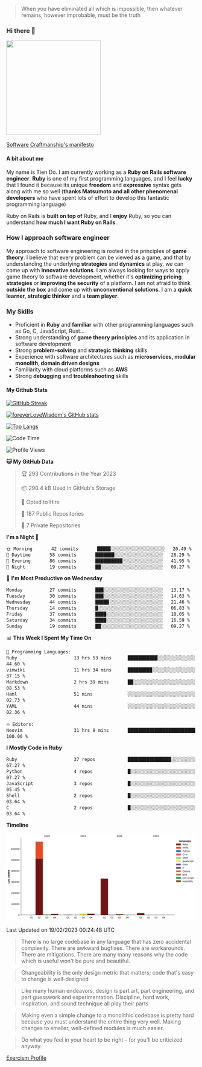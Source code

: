 > When you have eliminated all which is impossible, then whatever remains, however improbable, must be the truth
### Hi there 👋

<!--
**foreverLoveWisdom/foreverLoveWisdom** is a ✨ _special_ ✨ repository because its `README.md` (this file) appears on your GitHub profile.

Here are some ideas to get you started:

- 🔭 I’m currently working on ...
- 🌱 I’m currently learning ...
- 👯 I’m looking to collaborate on ...
- 🤔 I’m looking for help with ...
- 💬 Ask me about ...
- 📫 How to reach me: ...
- 😄 Pronouns: ...
- ⚡ Fun fact: ...
-->

<img src="https://codecondo.com/wp-content/uploads/2017/09/railslogo.png" width="250" height="250">

[Software Craftmanship's manifesto](http://manifesto.softwarecraftsmanship.org/)

#### A bit about me
My name is Tien Do. I am currently working as a **Ruby on Rails software engineer**. **Ruby** is one of my first programming languages, and I feel **lucky** that I found it because its unique **freedom** and **expressive** syntax gets along with me so well (**thanks Matsumoto and all other phenomenal developers** who have spent lots of effort to develop this fantastic programming language)

Ruby on Rails is **built on top of** Ruby, and I **enjoy** Ruby, so you can understand **how much I want Ruby on Rails**.

### How I approach software engineer
My approach to software engineering is rooted in the principles of **game theory**. I believe that every problem can be viewed as a game, and that by understanding the underlying **strategies** and **dynamics** at play, we can come up with **innovative solutions**. I am always looking for ways to apply game theory to software development, whether it's **optimizing pricing strategies** or **improving the security** of a platform. I am not afraid to think **outside the box** and come up with **unconventional solutions**. I am a **quick learner**, **strategic thinker** and a **team player**.

### My Skills
- Proficient in **Ruby** and **familiar** with other programming languages such as Go, C, JavaScript, Rust...
- Strong understanding of **game theory principles** and its application in software development
- Strong **problem-solving** and **strategic thinking** skills
- Experience with software architectures such as **microservices, modular monolith, domain driven designs**
- Familiarity with cloud platforms such as **AWS**
- Strong **debugging** and **troubleshooting** skills

#### My Github Stats

[![GitHub Streak](https://github-readme-streak-stats.herokuapp.com/?user=foreverLoveWisdom&theme=dracula)](https://git.io/streak-stats)
&nbsp;
&nbsp;

[![foreverLoveWisdom's GitHub stats](https://github-readme-stats.vercel.app/api?username=foreverLoveWisdom&show_icons=true&theme=react&count_private=true)](https://github.com/anuraghazra/github-readme-stats)

[![Top Langs](https://github-readme-stats.vercel.app/api/top-langs/?username=foreverLoveWisdom&show_icons=true&theme=vue-dark)](https://github.com/anuraghazra/github-readme-stats)

<!--START_SECTION:waka-->
![Code Time](http://img.shields.io/badge/Code%20Time-1%2C660%20hrs%2047%20mins-blue)

![Profile Views](http://img.shields.io/badge/Profile%20Views-0-blue)

**🐱 My GitHub Data** 

> 🏆 293 Contributions in the Year 2023
 > 
> 📦 290.4 kB Used in GitHub's Storage 
 > 
> 💼 Opted to Hire
 > 
> 📜 187 Public Repositories 
 > 
> 🔑 7 Private Repositories  
 > 
**I'm a Night 🦉** 

```text
🌞 Morning       42 commits       █████░░░░░░░░░░░░░░░░░░░░   20.49 % 
🌆 Daytime       58 commits       ███████░░░░░░░░░░░░░░░░░░   28.29 % 
🌃 Evening       86 commits       ██████████░░░░░░░░░░░░░░░   41.95 % 
🌙 Night         19 commits       ██░░░░░░░░░░░░░░░░░░░░░░░   09.27 % 

```
📅 **I'm Most Productive on Wednesday** 

```text
Monday          27 commits       ███░░░░░░░░░░░░░░░░░░░░░░   13.17 % 
Tuesday         30 commits       ███░░░░░░░░░░░░░░░░░░░░░░   14.63 % 
Wednesday       44 commits       █████░░░░░░░░░░░░░░░░░░░░   21.46 % 
Thursday        14 commits       █░░░░░░░░░░░░░░░░░░░░░░░░   06.83 % 
Friday          37 commits       ████░░░░░░░░░░░░░░░░░░░░░   18.05 % 
Saturday        34 commits       ████░░░░░░░░░░░░░░░░░░░░░   16.59 % 
Sunday          19 commits       ██░░░░░░░░░░░░░░░░░░░░░░░   09.27 % 

```


📊 **This Week I Spent My Time On** 

```text
💬 Programming Languages: 
Ruby                     13 hrs 53 mins      ███████████░░░░░░░░░░░░░░   44.60 % 
vimwiki                  11 hrs 34 mins      █████████░░░░░░░░░░░░░░░░   37.15 % 
Markdown                 2 hrs 39 mins       ██░░░░░░░░░░░░░░░░░░░░░░░   08.53 % 
Haml                     51 mins             ░░░░░░░░░░░░░░░░░░░░░░░░░   02.73 % 
YAML                     44 mins             ░░░░░░░░░░░░░░░░░░░░░░░░░   02.36 % 

🔥 Editors: 
Neovim                   31 hrs 9 mins       █████████████████████████   100.00 % 

```

**I Mostly Code in Ruby** 

```text
Ruby                     37 repos            ████████████████░░░░░░░░░   67.27 % 
Python                   4 repos             █░░░░░░░░░░░░░░░░░░░░░░░░   07.27 % 
JavaScript               3 repos             █░░░░░░░░░░░░░░░░░░░░░░░░   05.45 % 
Shell                    2 repos             █░░░░░░░░░░░░░░░░░░░░░░░░   03.64 % 
C                        2 repos             █░░░░░░░░░░░░░░░░░░░░░░░░   03.64 % 

```


**Timeline**

![Chart not found](https://raw.githubusercontent.com/foreverLoveWisdom/foreverLoveWisdom/main/charts/bar_graph.png) 


 Last Updated on 19/02/2023 00:24:48 UTC
<!--END_SECTION:waka-->


> There is no large codebase in any language that has zero accidental complexity. There are awkward bugfixes. There are workarounds. There are mitigations.
> There are many many reasons why the code which is useful won't be pure and beautiful.

> Changeability is the only design metric that matters; code that's easy to change is well-designed

> Like many human endeavors, design is part art, part engineering, and part guesswork and experimentation. Discipline, hard work, inspiration, and sound technique all play their parts

> Mak­ing even a sim­ple change to a mono­lith­ic code­base is pret­ty hard because you must under­stand the entire thing very well. Mak­ing changes to small­er, well-defined mod­ules is much easier.
 
 > Do what you feel in your heart to be right – for you’ll be criticized anyway.
 
[Exercism Profile](https://exercism.org/profiles/foreverLoveWisdom)
